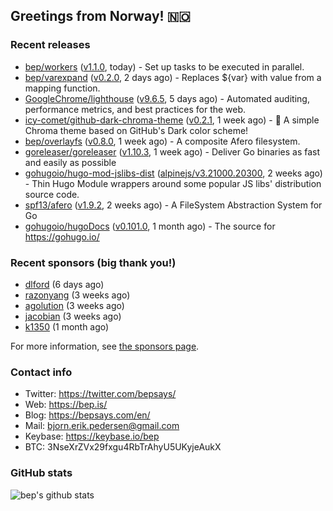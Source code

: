 ## Greetings from Norway! 🇳🇴

### Recent releases
- [bep/workers](https://github.com/bep/workers) ([v1.1.0](https://github.com/bep/workers/releases/tag/v1.1.0), today) - Set up tasks to be executed in parallel.
- [bep/varexpand](https://github.com/bep/varexpand) ([v0.2.0](https://github.com/bep/varexpand/releases/tag/v0.2.0), 2 days ago) - Replaces ${var} with value from a mapping function.
- [GoogleChrome/lighthouse](https://github.com/GoogleChrome/lighthouse) ([v9.6.5](https://github.com/GoogleChrome/lighthouse/releases/tag/v9.6.5), 5 days ago) - Automated auditing, performance metrics, and best practices for the web.
- [icy-comet/github-dark-chroma-theme](https://github.com/icy-comet/github-dark-chroma-theme) ([v0.2.1](https://github.com/icy-comet/github-dark-chroma-theme/releases/tag/v0.2.1), 1 week ago) - 🌙 A simple Chroma theme based on GitHub&#39;s Dark color scheme!
- [bep/overlayfs](https://github.com/bep/overlayfs) ([v0.8.0](https://github.com/bep/overlayfs/releases/tag/v0.8.0), 1 week ago) - A composite Afero filesystem.
- [goreleaser/goreleaser](https://github.com/goreleaser/goreleaser) ([v1.10.3](https://github.com/goreleaser/goreleaser/releases/tag/v1.10.3), 1 week ago) - Deliver Go binaries as fast and easily as possible
- [gohugoio/hugo-mod-jslibs-dist](https://github.com/gohugoio/hugo-mod-jslibs-dist) ([alpinejs/v3.21000.20300](https://github.com/gohugoio/hugo-mod-jslibs-dist/releases/tag/alpinejs%2Fv3.21000.20300), 2 weeks ago) - Thin Hugo Module wrappers around some popular JS libs&#39; distribution source code.
- [spf13/afero](https://github.com/spf13/afero) ([v1.9.2](https://github.com/spf13/afero/releases/tag/v1.9.2), 2 weeks ago) - A FileSystem Abstraction System for Go
- [gohugoio/hugoDocs](https://github.com/gohugoio/hugoDocs) ([v0.101.0](https://github.com/gohugoio/hugoDocs/releases/tag/v0.101.0), 1 month ago) - The source for https://gohugo.io/


### Recent sponsors (big thank you!)

- [dlford](https://github.com/dlford) (6 days ago)
- [razonyang](https://github.com/razonyang) (3 weeks ago)
- [agolution](https://github.com/agolution) (3 weeks ago)
- [jacobian](https://github.com/jacobian) (3 weeks ago)
- [k1350](https://github.com/k1350) (1 month ago)

For more information, see [the sponsors page](https://github.com/sponsors/bep/).

### Contact info
- Twitter: https://twitter.com/bepsays/
- Web: https://bep.is/
- Blog: https://bepsays.com/en/
- Mail: bjorn.erik.pedersen@gmail.com
- Keybase: https://keybase.io/bep
- BTC: 3NseXrZVx29fxgu4RbTrAhyU5UKyjeAukX


### GitHub stats
![bep's github stats](https://github-readme-stats.vercel.app/api?username=bep&count_private=true&hide_title=true)

